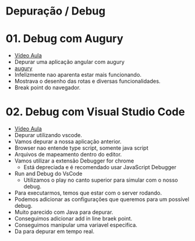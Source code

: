 # Depuração / Debug


# 01. Debug com Augury
- [Vídeo Aula](https://youtu.be/5-87Gd9PfOI)
- Depurar uma aplicação angular com augury
- [augury](https://augury.rangle.io/)
- Infelizmente nao aparenta estar mais funcionando. 
- Mostrava o desenho das rotas e diversas funcionalidades. 
- Break point do navegador. 



# 02. Debug com Visual Studio Code
- [Vídeo Aula](https://youtu.be/Lczqac3paNM)
- Depurar utilizando vscode. 
- Vamos depurar a nossa aplicação anterior. 
- Browser nao entende type script, somente java script
- Arquivos de mapeamento dentro do editor. 
- Vamos utilizar a extensão Debugger for chrome
	- Está depreciada e é recomendado usar JavaScript Debugger
- Run and Debug do VsCode
	- Utilizamos o play no canto superior para simular com o nosso debug.
- Para executarmos, temos que estar com o server rodando.
- Podemos adicionar as configurações que queremos para um possível debug.
- Muito parecido com Java para depurar. 
- Conseguimos adicionar add in line braek point.
- Conseguimos manipular uma variavel especifica. 
- Da para depurar em tempo real.